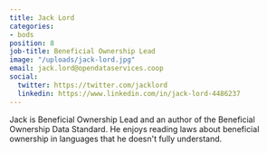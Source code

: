 ```yaml
---
title: Jack Lord
categories:
- bods
position: 8
job-title: Beneficial Ownership Lead
image: "/uploads/jack-lord.jpg"
email: jack.lord@opendataservices.coop
social:
  twitter: https://twitter.com/jacklord
  linkedin: https://www.linkedin.com/in/jack-lord-4486237
---
```


Jack is Beneficial Ownership Lead and an author of the Beneficial Ownership Data Standard. He enjoys reading laws about beneficial ownership in languages that he doesn't fully understand.